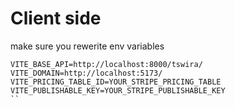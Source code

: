 # Client side

make sure you rewerite env variables 
```
VITE_BASE_API=http://localhost:8000/tswira/
VITE_DOMAIN=http://localhost:5173/
VITE_PRICING_TABLE_ID=YOUR_STRIPE_PRICING_TABLE
VITE_PUBLISHABLE_KEY=YOUR_STRIPE_PUBLISHABLE_KEY
``